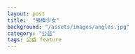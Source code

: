 ```yaml
---
layout: post
title:  "强棒少女"
background: "/assets/images/angles.jpg"
category: "公益"
tags: 公益 feature
---
```

